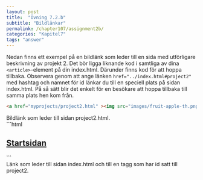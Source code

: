 ```yaml
---
layout: post
title:  "Övning 7.2.b"
subtitle: "Bildlänkar"
permalink: /chapter107/assignment2b/
categories: "Kapitel7"
tags: "answer"
---
```

Nedan finns ett exempel på en bildlänk som leder till en sida med utförligare beskrivning av projekt 2. Det bör ligga liknande kod i samtliga av dina `<article>`-element på din index.html. Därunder finns kod för att hoppa tillbaka. Observera genom att ange länken `href="../index.html#project2"` med hashtag och namnet för id länkar du till en speciell plats på sidan index.html. På så sätt blir det enkelt för en besökare att hoppa tillbaka till samma plats hen kom från.

```html
<a href="myprojects/project2.html" ><img src="images/fruit-apple-th.png" alt="Apple thumbnail"></a>
```
<figcaption>Bildlänk som leder till sidan project2.html.</figcaption>
```html
<h2><a href="../index.html#project2">Startsidan</a></h2>
```
<figcaption>Länk som leder till sidan index.html och till en tagg som har id satt till project2.</figcaption>
